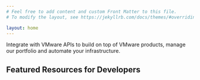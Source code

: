 ```yaml
---
# Feel free to add content and custom Front Matter to this file.
# To modify the layout, see https://jekyllrb.com/docs/themes/#overriding-theme-defaults

layout: home
---
```


Integrate with VMware APIs to build on top of VMware products, manage our portfolio and automate your infrastructure.

## Featured Resources for Developers

